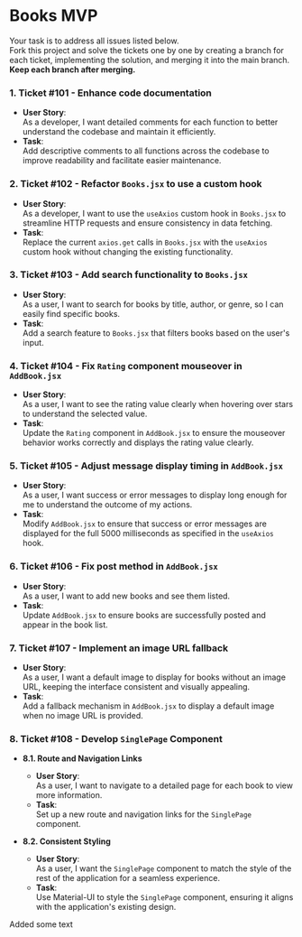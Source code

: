# Books MVP

Your task is to address all issues listed below.  
Fork this project and solve the tickets one by one by creating a branch for each ticket, implementing the solution, and merging it into the main branch. **Keep each branch after merging.**

### 1. **Ticket #101 - Enhance code documentation**

- **User Story**:  
  As a developer, I want detailed comments for each function to better understand the codebase and maintain it efficiently.
- **Task**:  
  Add descriptive comments to all functions across the codebase to improve readability and facilitate easier maintenance.

### 2. **Ticket #102 - Refactor `Books.jsx` to use a custom hook**

- **User Story**:  
  As a developer, I want to use the `useAxios` custom hook in `Books.jsx` to streamline HTTP requests and ensure consistency in data fetching.
- **Task**:  
  Replace the current `axios.get` calls in `Books.jsx` with the `useAxios` custom hook without changing the existing functionality.

### 3. **Ticket #103 - Add search functionality to `Books.jsx`**

- **User Story**:  
  As a user, I want to search for books by title, author, or genre, so I can easily find specific books.
- **Task**:  
  Add a search feature to `Books.jsx` that filters books based on the user's input.

### 4. **Ticket #104 - Fix `Rating` component mouseover in `AddBook.jsx`**

- **User Story**:  
  As a user, I want to see the rating value clearly when hovering over stars to understand the selected value.
- **Task**:  
  Update the `Rating` component in `AddBook.jsx` to ensure the mouseover behavior works correctly and displays the rating value clearly.

### 5. **Ticket #105 - Adjust message display timing in `AddBook.jsx`**

- **User Story**:  
  As a user, I want success or error messages to display long enough for me to understand the outcome of my actions.
- **Task**:  
  Modify `AddBook.jsx` to ensure that success or error messages are displayed for the full 5000 milliseconds as specified in the `useAxios` hook.

### 6. **Ticket #106 - Fix post method in `AddBook.jsx`**

- **User Story**:  
  As a user, I want to add new books and see them listed.
- **Task**:  
  Update `AddBook.jsx` to ensure books are successfully posted and appear in the book list.

### 7. **Ticket #107 - Implement an image URL fallback**

- **User Story**:  
  As a user, I want a default image to display for books without an image URL, keeping the interface consistent and visually appealing.
- **Task**:  
  Add a fallback mechanism in `AddBook.jsx` to display a default image when no image URL is provided.

### 8. **Ticket #108 - Develop `SinglePage` Component**

- **8.1. Route and Navigation Links**

  - **User Story**:  
    As a user, I want to navigate to a detailed page for each book to view more information.
  - **Task**:  
    Set up a new route and navigation links for the `SinglePage` component.

- **8.2. Consistent Styling**
  - **User Story**:  
    As a user, I want the `SinglePage` component to match the style of the rest of the application for a seamless experience.
  - **Task**:  
    Use Material-UI to style the `SinglePage` component, ensuring it aligns with the application's existing design.

Added some text

